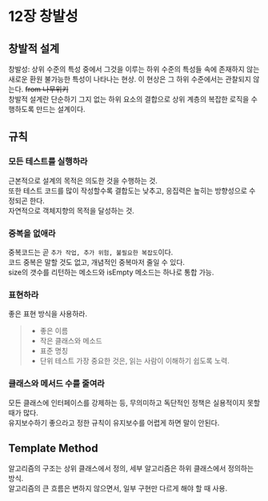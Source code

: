 # 12장 창발성

## 창발적 설계
창발성: 상위 수준의 특성 중에서 그것을 이루는 하위 수준의 특성들 속에 존재하지 않는 새로운 환원 불가능한 특성이 나타나는 현상. 이 현상은 그 하위 수준에서는 관찰되지 않는다. ~~from 나무위키~~ <br>
창발적 설계란 단순하기 그지 없는 하위 요소의 결합으로 상위 계층의 복잡한 로직을 수행하도록 만드는 설계이다.

## 규칙

### 모든 테스트를 실행하라
근본적으로 설계의 목적은 의도한 것을 수행하는 것.<br>
또한 테스트 코드를 많이 작성할수록 결합도는 낮추고, 응집력은 높히는 방향성으로 수정되곤 한다.<br>
자연적으로 객체지향의 목적을 달성하는 것.

### 중복을 없애라
중복코드는 곧 `추가 작업, 추가 위험, 불필요한 복잡도`이다.<br>
코드 중복은 말할 것도 없고, 개념적인 중복마저 줄일 수 있다.<br>
size의 갯수를 리턴하는 메소드와 isEmpty 메소드는 하나로 통합 가능.
### 표현하라
좋은 표현 방식을 사용하라.<br>
> - 좋은 이름
> - 작은 클래스와 메소드
> - 표준 명칭
> - 단위 테스트
가장 중요한 것은, 읽는 사람이 이해하기 쉽도록 노력.
### 클래스와 메서드 수를 줄여라
모든 클래스에 인터페이스를 강제하는 등, 무의미하고 독단적인 정책은 실용적이지 못할 때가 많다.<br>
유지보수하기 좋으라고 정한 규칙이 유지보수를 어렵게 하면 말이 안된다.<br>

## Template Method
알고리즘의 구조는 상위 클래스에서 정의, 세부 알고리즘은 하위 클래스에서 정의하는 방식.<br>
알고리즘의 큰 흐름은 변하지 않으면서, 일부 구현만 다르게 해야 할 때 사용.